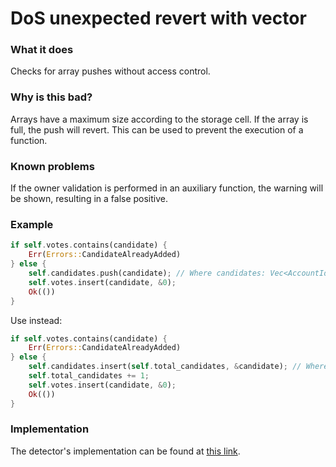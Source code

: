 # DoS unexpected revert with vector

### What it does

Checks for array pushes without access control.

### Why is this bad?

Arrays have a maximum size according to the storage cell. If the array is full, the push will revert. This can be used to prevent the execution of a function.

### Known problems

If the owner validation is performed in an auxiliary function, the warning will be shown, resulting in a false positive.

### Example

```rust
if self.votes.contains(candidate) {
    Err(Errors::CandidateAlreadyAdded)
} else {
    self.candidates.push(candidate); // Where candidates: Vec<AccountId>
    self.votes.insert(candidate, &0);
    Ok(())
}
```

Use instead:

```rust
if self.votes.contains(candidate) {
    Err(Errors::CandidateAlreadyAdded)
} else {
    self.candidates.insert(self.total_candidates, &candidate); // Where candidates: Mapping<u64, AccountId>
    self.total_candidates += 1;
    self.votes.insert(candidate, &0);
    Ok(())
}
```

### Implementation

The detector's implementation can be found at [this link](https://github.com/CoinFabrik/scout/tree/main/detectors/dos-unexpected-revert-with-vector).
